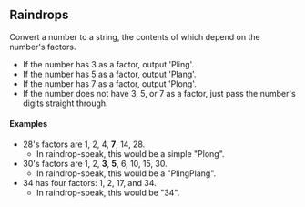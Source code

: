 ## Raindrops
Convert a number to a string, the contents of which depend on the number's factors.

- If the number has 3 as a factor, output 'Pling'.
- If the number has 5 as a factor, output 'Plang'.
- If the number has 7 as a factor, output 'Plong'.
- If the number does not have 3, 5, or 7 as a factor, just pass the number's digits straight through.

#### Examples
- 28's factors are 1, 2, 4, **7**, 14, 28.
    - In raindrop-speak, this would be a simple "Plong".
- 30's factors are 1, 2, **3**, **5**, 6, 10, 15, 30.
    - In raindrop-speak, this would be a "PlingPlang".
- 34 has four factors: 1, 2, 17, and 34.
    - In raindrop-speak, this would be "34".